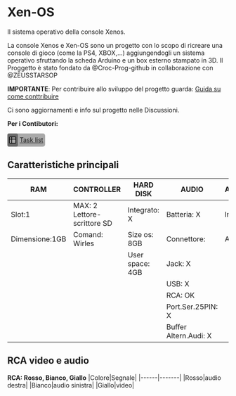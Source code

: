 # Xen-OS
Il sistema operativo della console Xenos.

La console Xenos e Xen-OS sono un progetto con lo scopo di ricreare una console di gioco (come la PS4, XBOX,...) aggiungendogli un sistema operativo sfruttando la scheda Arduino e un box esterno stampato in 3D. Il Proggetto è stato fondato da @Croc-Prog-github in collaborazione con @ZEUSSTARSOP

**IMPORTANTE**: Per contribuire allo sviluppo del progetto guarda: [Guida su come conttribuire](https://github.com/Croc-Prog-github/Xen-OS/blob/main/CONTRIBUTING.md)

Ci sono aggiornamenti e info sul progetto nelle Discussioni.

**Per i Contibutori:** <div title="Task List" style="display: flex; background: darkgray; width: fit-content; border-radius: 5px; align-items: center;font-family: -apple-system,BlinkMacSystemFont,&quot;Segoe UI&quot;,&quot;Noto Sans&quot;,Helvetica,Arial,sans-serif,&quot;Apple Color Emoji&quot;,&quot;Segoe UI Emoji&quot;;"><svg aria-hidden="true" height="16" width="16" data-view-component="true" style="border-inline: 4px solid dimgray; border-block: 7px solid dimgray; border-radius: 4px;"><path d="M0 1.75C0 .784.784 0 1.75 0h12.5C15.216 0 16 .784 16 1.75v12.5A1.75 1.75 0 0 1 14.25 16H1.75A1.75 1.75 0 0 1 0 14.25ZM6.5 6.5v8h7.75a.25.25 0 0 0 .25-.25V6.5Zm8-1.5V1.75a.25.25 0 0 0-.25-.25H6.5V5Zm-13 1.5v7.75c0 .138.112.25.25.25H5v-8ZM5 5V1.5H1.75a.25.25 0 0 0-.25.25V5Z"></path></svg><a href="https://github.com/users/Croc-Prog-github/projects/5/views/1" style="padding: 4px;">Task list</a></div>

## Caratteristiche principali

| **RAM** |**CONTROLLER**|**HARD DISK**       |**AUDIO**            |**ALIMENTAZIONE**|**SCHERMO**  |
|--------------|--------------|--------------------|---------------------|-----------------|-------------|
|Slot:1        | MAX: 2     Lettore-scrittore SD |Integrato: X         |Batteria: X      |Integrato: X |
|Dimensione:1GB|Comand: Wirles|Size os: 8GB        |Connettore:          |Alimentatore: OK |HDMI: X      |
|              |              |User space: 4GB     |Jack: X              |                 |Pres.Scart: X|
|              |              |                    |USB: X               |                 |RCA: OK      |
|              |              |                    |RCA: OK              |                 |VGA: X       |
|              |              |                    |Port.Ser.25PIN: X    |                 |             |
|              |              |                    |Buffer Altern.Audi: X|                 |             |


## RCA video e audio
**RCA: Rosso, Bianco, Giallo**
|Colore|Segnale|
|------|-------|
|Rosso|audio destra|
|Bianco|audio sinistra|
|Giallo|video|
<!--
## Config. delle schede
|**Tutto in Arduino Mega**|**Separati in schede**|
|-------------------------|------------------|
|Economico: true|Economico: false|
|Prestazioni: false|Prestazioni: true|
|Problemi stimati: 30%|Problemi stimati: 45%|
|Flessibilità di prog.: false|Flessibilità di prog.: true|
|Stima Tempo 1°modello: 15h|Stima Tempo 1°modello: 34h|
-->
